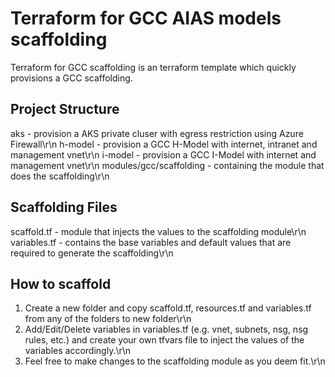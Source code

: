 # Terraform for GCC AIAS models scaffolding
Terraform for GCC scaffolding is an terraform template which quickly provisions a GCC scaffolding.

## Project Structure
aks - provision a AKS private cluser with egress restriction using Azure Firewall\r\n
h-model - provision a GCC H-Model with internet, intranet and management vnet\r\n
i-model - provision a GCC I-Model with internet and management vnet\r\n
modules/gcc/scaffolding - containing the module that does the scaffolding\r\n

## Scaffolding Files
scaffold.tf - module that injects the values to the scaffolding module\r\n
variables.tf - contains the base variables and default values that are required to generate the scaffolding\r\n

## How to scaffold
1. Create a new folder and copy scaffold.tf, resources.tf and variables.tf from any of the folders to new folder\r\n
2. Add/Edit/Delete variables in variables.tf (e.g. vnet, subnets, nsg, nsg rules, etc.) and create your own tfvars file to inject the values of the variables accordingly.\r\n
3. Feel free to make changes to the scaffolding module as you deem fit.\r\n
